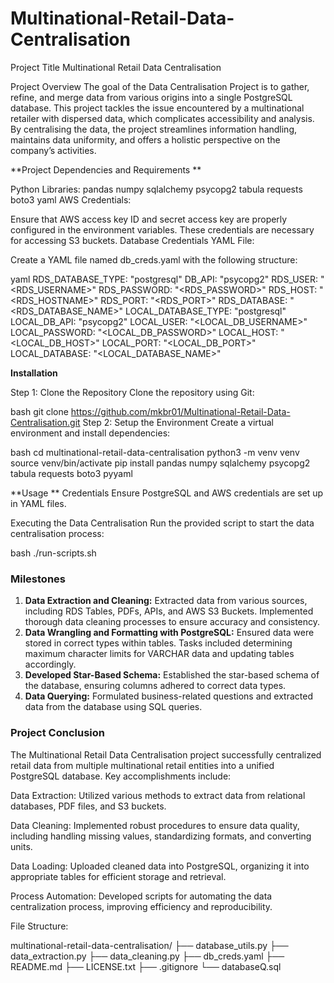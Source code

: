 # Multinational-Retail-Data-Centralisation

Project Title
Multinational Retail Data Centralisation


Project Overview
The goal of the Data Centralisation Project is to gather, refine, and merge data from various origins into a single PostgreSQL database. This project tackles the issue encountered by a multinational retailer with dispersed data, which complicates accessibility and analysis. By centralising the data, the project streamlines information handling, maintains data uniformity, and offers a holistic perspective on the company’s activities.


**Project Dependencies and Requirements
**

Python Libraries:
pandas
numpy
sqlalchemy
psycopg2
tabula
requests
boto3
yaml
AWS Credentials:

Ensure that AWS access key ID and secret access key are properly configured in the environment variables. These credentials are necessary for accessing S3 buckets.
Database Credentials YAML File:

Create a YAML file named db_creds.yaml with the following structure:

yaml
RDS_DATABASE_TYPE: "postgresql"
DB_API: "psycopg2"
RDS_USER: "<RDS_USERNAME>"
RDS_PASSWORD: "<RDS_PASSWORD>"
RDS_HOST: "<RDS_HOSTNAME>"
RDS_PORT: "<RDS_PORT>"
RDS_DATABASE: "<RDS_DATABASE_NAME>"
LOCAL_DATABASE_TYPE: "postgresql"
LOCAL_DB_API: "psycopg2"
LOCAL_USER: "<LOCAL_DB_USERNAME>"
LOCAL_PASSWORD: "<LOCAL_DB_PASSWORD>"
LOCAL_HOST: "<LOCAL_DB_HOST>"
LOCAL_PORT: "<LOCAL_DB_PORT>"
LOCAL_DATABASE: "<LOCAL_DATABASE_NAME>"


**Installation**

Step 1: Clone the Repository
Clone the repository using Git:

bash
git clone https://github.com/mkbr01/Multinational-Retail-Data-Centralisation.git
Step 2: Setup the Environment
Create a virtual environment and install dependencies:

bash
cd multinational-retail-data-centralisation
python3 -m venv venv
source venv/bin/activate
pip install pandas numpy sqlalchemy psycopg2 tabula requests boto3 pyyaml

**Usage
**
Credentials
Ensure PostgreSQL and AWS credentials are set up in YAML files.

Executing the Data Centralisation
Run the provided script to start the data centralisation process:

bash
./run-scripts.sh



### Milestones

1. **Data Extraction and Cleaning:** Extracted data from various sources, including RDS Tables, PDFs, APIs, and AWS S3 Buckets. Implemented thorough data cleaning processes to ensure accuracy and consistency.
2. **Data Wrangling and Formatting with PostgreSQL:** Ensured data were stored in correct types within tables. Tasks included determining maximum character limits for VARCHAR data and updating tables accordingly.
3. **Developed Star-Based Schema:** Established the star-based schema of the database, ensuring columns adhered to correct data types.
4. **Data Querying:** Formulated business-related questions and extracted data from the database using SQL queries.



### Project Conclusion

The Multinational Retail Data Centralisation project successfully centralized retail data from multiple multinational retail entities into a unified PostgreSQL database. Key accomplishments include:

Data Extraction: Utilized various methods to extract data from relational databases, PDF files, and S3 buckets.

Data Cleaning: Implemented robust procedures to ensure data quality, including handling missing values, standardizing formats, and converting units.

Data Loading: Uploaded cleaned data into PostgreSQL, organizing it into appropriate tables for efficient storage and retrieval.

Process Automation: Developed scripts for automating the data centralization process, improving efficiency and reproducibility.



File Structure:

multinational-retail-data-centralisation/
├── database_utils.py
├── data_extraction.py
├── data_cleaning.py
├── db_creds.yaml
├── README.md
├── LICENSE.txt
├── .gitignore
└── databaseQ.sql

